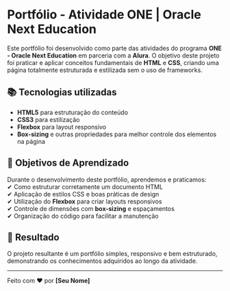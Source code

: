 # Portfólio - Atividade ONE | Oracle Next Education  

Este portfólio foi desenvolvido como parte das atividades do programa **ONE - Oracle Next Education** em parceria com a **Alura**. O objetivo deste projeto foi praticar e aplicar conceitos fundamentais de **HTML** e **CSS**, criando uma página totalmente estruturada e estilizada sem o uso de frameworks.  

## 📚 Tecnologias utilizadas  
- **HTML5** para estruturação do conteúdo  
- **CSS3** para estilização  
- **Flexbox** para layout responsivo  
- **Box-sizing** e outras propriedades para melhor controle dos elementos na página  

## 🎯 Objetivos de Aprendizado  
Durante o desenvolvimento deste portfólio, aprendemos e praticamos:  
✔ Como estruturar corretamente um documento HTML  
✔ Aplicação de estilos CSS e boas práticas de design  
✔ Utilização do **Flexbox** para criar layouts responsivos  
✔ Controle de dimensões com **box-sizing** e espaçamentos  
✔ Organização do código para facilitar a manutenção  

## 🚀 Resultado  
O projeto resultante é um portfólio simples, responsivo e bem estruturado, demonstrando os conhecimentos adquiridos ao longo da atividade.  

---

Feito com ❤️ por **[Seu Nome]**  
